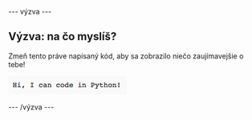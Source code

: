 \--- výzva \---

## Výzva: na čo myslíš?

Zmeň tento práve napísaný kód, aby sa zobrazilo niečo zaujímavejšie o tebe!

![snímka obrazovky](images/me-mind.png)

\--- /výzva \---